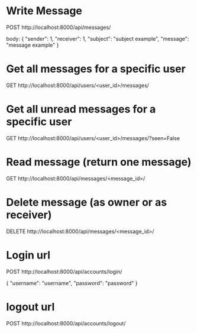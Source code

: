 # Write Message
POST http://localhost:8000/api/messages/

body: 
{
  "sender": 1,
  "receiver": 1,
  "subject": "subject example",
  "message": "message example"
}

# Get all messages for a specific user 
GET http://localhost:8000/api/users/<user_id>/messages/

# Get all unread messages for a specific user
GET http://localhost:8000/api/users/<user_id>/messages/?seen=False

# Read message (return one message)
GET http://localhost:8000/api/messages/<message_id>/

# Delete message (as owner or as receiver)
DELETE http://localhost:8000/api/messages/<message_id>/

# Login url
POST http://localhost:8000/api/accounts/login/

{
  "username": "username",
  "password": "password"
}

# logout url
POST http://localhost:8000/api/accounts/logout/

